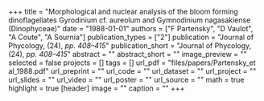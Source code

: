 +++
title = "Morphological and nuclear analysis of the bloom forming dinoflagellates Gyrodinium cf. aureolum and Gymnodinium nagasakiense (Dinophyceae)"
date = "1988-01-01"
authors = ["F Partensky", "D Vaulot", "A Coute", "A Sournia"]
publication_types = ["2"]
publication = "Journal of Phycology, (24), _pp. 408–415_"
publication_short = "Journal of Phycology, (24), _pp. 408–415_"
abstract = ""
abstract_short = ""
image_preview = ""
selected = false
projects = []
tags = []
url_pdf = "files/papers/Partensky_et al_1988.pdf"
url_preprint = ""
url_code = ""
url_dataset = ""
url_project = ""
url_slides = ""
url_video = ""
url_poster = ""
url_source = ""
math = true
highlight = true
[header]
image = ""
caption = ""
+++

